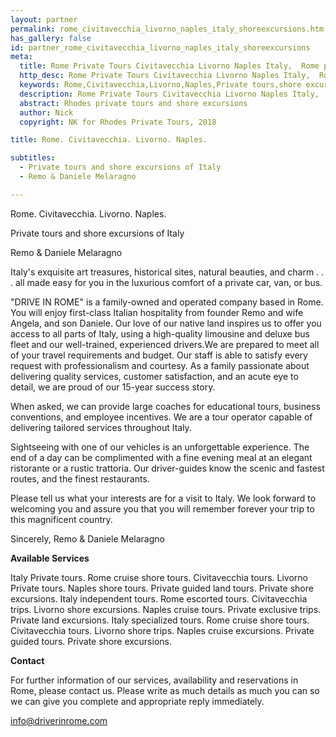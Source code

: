 ```yaml
---
layout: partner
permalink: rome_civitavecchia_livorno_naples_italy_shoreexcursions.htm
has_gallery: false
id: partner_rome_civitavecchia_livorno_naples_italy_shoreexcursions
meta:
  title: Rome Private Tours Civitavecchia Livorno Naples Italy,  Rome private shore excursions Civitavecchia Livorno Naples Italy, Rome Italy private guides drivers, Rome driver guide
  http_desc: Rome Private Tours Civitavecchia Livorno Naples Italy,  Rome private shore excursions Civitavecchia Livorno Naples Italy, Rome Italy private guides drivers, Rome driver guide
  keywords: Rome,Civitavecchia,Livorno,Naples,Private tours,shore excursions, trips,drivers,guides, private,driver,guide,Italy
  description: Rome Private Tours Civitavecchia Livorno Naples Italy,  Rome private shore excursions Civitavecchia Livorno Naples Italy, Rome Italy private guides drivers, Rome driver guide
  abstract: Rhodes private tours and shore excursions
  author: Nick
  copyright: NK for Rhodes Private Tours, 2018

title: Rome. Civitavecchia. Livorno. Naples.

subtitles:
  - Private tours and shore excursions of Italy
  - Remo & Daniele Melaragno

---
```

Rome. Civitavecchia. Livorno. Naples.

Private tours and shore excursions of Italy

Remo & Daniele Melaragno

Italy's exquisite art treasures, historical sites, natural beauties, and charm . . . all made easy for you in the luxurious comfort of a private car, van, or bus.

"DRIVE IN ROME" is a family-owned and operated company based in Rome. You will enjoy first-class Italian hospitality from founder Remo and wife Angela, and son Daniele. Our love of our native land inspires us to offer you access to all parts of Italy, using a high-quality limousine and deluxe bus fleet and our well-trained, experienced drivers.We are prepared to meet all of your travel requirements and budget. Our staff is able to satisfy every request with professionalism and courtesy. As a family passionate about delivering quality services, customer satisfaction, and an acute eye to detail, we are proud of our 15-year success story.

When asked, we can provide large coaches for educational tours, business conventions, and employee incentives. We are a tour operator capable of delivering tailored services throughout Italy.

Sightseeing with one of our vehicles is an unforgettable experience. The end of a day can be complimented with a fine evening meal at an elegant ristorante or a rustic trattoria. Our driver-guides know the scenic and fastest routes, and the finest restaurants.

Please tell us what your interests are for a visit to Italy. We look forward to welcoming you and assure you that you will remember forever your trip to this magnificent country.

Sincerely, Remo & Daniele Melaragno

**Available Services**

Italy Private tours. Rome cruise shore tours. Civitavecchia tours. Livorno Private tours. Naples shore tours. Private guided land tours. Private shore excursions. Italy independent tours. Rome escorted tours. Civitavecchia trips. Livorno shore excursions. Naples cruise tours. Private exclusive trips. Private land excursions. Italy specialized tours. Rome cruise shore tours. Civitavecchia tours. Livorno shore trips. Naples cruise excursions. Private guided tours. Private shore excursions.

**Contact**

For further information of our services, availability and reservations in Rome, please contact us. Please write as much details as much you can so we can give you complete and appropriate reply immediately.

[info@driverinrome.com](mailto:info@driverinrome.com?bcc=request@rhodesprivatetours.com "mailto:info@driverinrome.com")